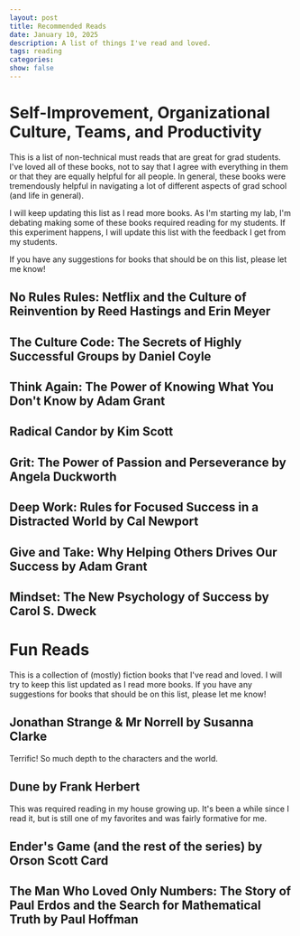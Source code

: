 ```yaml
---
layout: post
title: Recommended Reads
date: January 10, 2025
description: A list of things I've read and loved.
tags: reading
categories:
show: false
---
```


# Self-Improvement, Organizational Culture, Teams, and Productivity

This is a list of non-technical must reads that are great for grad students.
I've loved all of these books, not to say that I agree with everything in them
or that they are equally helpful for all people.  In general, these books were
tremendously helpful in navigating a lot of different aspects of grad school
(and life in general).

I will keep updating this list as I read more books.  As I'm starting my lab,
I'm debating making some of these books required reading for my students. If
this experiment happens, I will update this list with the feedback I get from my
students.

If you have any suggestions for books that should be on this list, please let me
know!

## No Rules Rules: Netflix and the Culture of Reinvention by Reed Hastings and Erin Meyer

## The Culture Code: The Secrets of Highly Successful Groups by Daniel Coyle

## Think Again: The Power of Knowing What You Don't Know by Adam Grant

## Radical Candor by Kim Scott

## Grit: The Power of Passion and Perseverance by Angela Duckworth

## Deep Work: Rules for Focused Success in a Distracted World by Cal Newport

## Give and Take: Why Helping Others Drives Our Success by Adam Grant

## Mindset: The New Psychology of Success by Carol S. Dweck

# Fun Reads

This is a collection of (mostly) fiction books that I've read and loved.  I will
try to keep this list updated as I read more books.  If you have any suggestions
for books that should be on this list, please let me know!


## Jonathan Strange & Mr Norrell by Susanna Clarke

Terrific! So much depth to the characters and the world.

## Dune by Frank Herbert

This was required reading in my house growing up. It's been a while since I read
it, but is still one of my favorites and was fairly formative for me.

## Ender's Game (and the rest of the series) by Orson Scott Card

## The Man Who Loved Only Numbers: The Story of Paul Erdos and the Search for Mathematical Truth by Paul Hoffman

